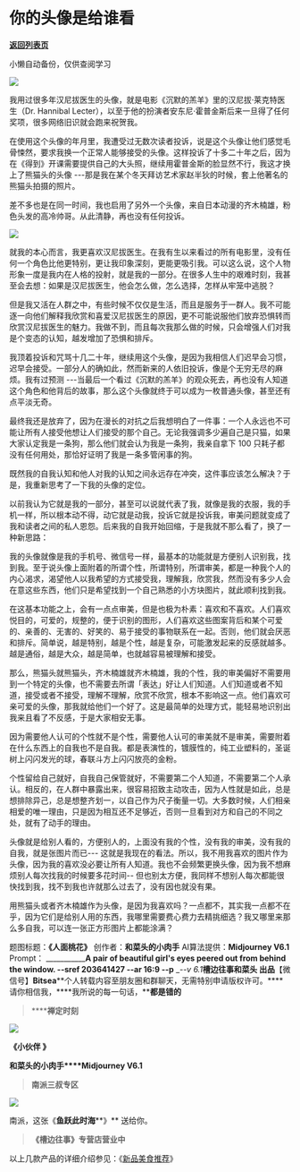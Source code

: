 # 你的头像是给谁看

[**返回列表页**](/gzh/槽边往事)

小懒自动备份，仅供查阅学习

![](https://mmbiz.qpic.cn/mmbiz_jpg/Ia6gU9JNtkq0j9KeIdzAnOXicUJ4Dxy2ItRve7Pial9cwJPGn9YLKb8uuZyTv7Py8jib5ac7sicSNAPlNtAP7VwwCw/640?wx_fmt=jpeg&from;=appmsg)

我用过很多年汉尼拔医生的头像，就是电影《沉默的羔羊》里的汉尼拔·莱克特医生（Dr. Hannibal
Lecter），以至于他的扮演者安东尼·霍普金斯后来一旦得了任何奖项，很多网络旧识就会跑来祝贺我。

在使用这个头像的年月里，我遭受过无数次读者投诉，说是这个头像让他们感觉毛骨悚然，要求我换一个正常人能够接受的头像。这样投诉了十多二十年之后，因为在《得到》开课需要提供自己的大头照，继续用霍普金斯的脸显然不行，我这才换上了熊猫头的头像
---那是我在某个冬天拜访艺术家赵半狄的时候，套上他著名的熊猫头拍摄的照片。

差不多也是在同一时间，我也启用了另外一个头像，来自日本动漫的齐木楠雄，粉色头发的高冷帅哥。从此清静，再也没有任何投诉。

![](https://mmbiz.qpic.cn/mmbiz_jpg/Ia6gU9JNtkq0j9KeIdzAnOXicUJ4Dxy2IgKInKCV4T1c4dXKic1S7bW0gKJInlmOHuW6W1bL4JrrrQTkDODNAKww/640?wx_fmt=jpeg&from;=appmsg)

就我的本心而言，我更喜欢汉尼拔医生。在我有生以来看过的所有电影里，没有任何一个角色比他更特别，更让我印象深刻，更能更吸引我。可以这么说，这个人物形象一度是我内在人格的投射，就是我的一部分。在很多人生中的艰难时刻，我甚至会去想：如果是汉尼拔医生，他会怎么做，怎么选择，怎样从牢笼中逃脱？  

但是我又活在人群之中，有些时候不仅仅是生活，而且是服务于一群人。我不可能逐一向他们解释我欣赏和喜爱汉尼拔医生的原因，更不可能说服他们放弃恐惧转而欣赏汉尼拔医生的魅力。我做不到，而且每次我那么做的时候，只会增强人们对我是个变态的认知，越发增加了恐惧和排斥。  

我顶着投诉和咒骂十几二十年，继续用这个头像，是因为我相信人们迟早会习惯，迟早会接受。一部分人的确如此，然而新来的人依旧投诉，像是个无穷无尽的麻烦。我有过预测
---当最后一个看过《沉默的羔羊》的观众死去，再也没有人知道这个角色和他背后的故事，那么这个头像就终于可以成为一枚普通头像，甚至还有点平淡无奇。

最终我还是放弃了，因为在漫长的对抗之后我想明白了一件事：一个人永远也不可能让所有人接受他想让人们接受的那个自己。无论我强调多少遍自己是只猫，如果大家认定我是一条狗，那么他们就会认为我是一条狗，我亲自拿下
100 只耗子都没有任何用处，那恰好证明了我是一条多管闲事的狗。  

既然我的自我认知和他人对我的认知之间永远存在冲突，这件事应该怎么解决？于是，我重新思考了一下我的头像的定位。

以前我认为它就是我的一部分，甚至可以说就代表了我，就像是我的衣服，我的手机一样，所以根本动不得，动它就是动我，投诉它就是投诉我，审美问题就变成了我和读者之间的私人恩怨。后来我的自我开始回缩，于是我就不那么看了，换了一种新思路：  

我的头像就像是我的手机号、微信号一样，最基本的功能就是方便别人识别我，找到我。至于说头像上面附着的所谓个性，所谓特别，所谓审美，都是一种我个人的内心渴求，渴望他人以我希望的方式接受我，理解我，欣赏我，然而没有多少人会在意这些东西，他们只是希望找到一个自己熟悉的小方块图片，就此顺利找到我。  

在这基本功能之上，会有一点点审美，但是也极为朴素：喜欢和不喜欢。人们喜欢悦目的，可爱的，规整的，便于识别的图形，人们喜欢这些图案背后和某个可爱的、亲善的、无害的、好笑的、易于接受的事物联系在一起。否则，他们就会厌恶和排斥。简单说，越是特别，越是个性，越是复杂，可能激发起来的反感就越多。越是通俗，越是大众，越是简单，也就越容易被理解和接受。

那么，熊猫头就熊猫头，齐木楠雄就齐木楠雄，我的个性，我的审美偏好不需要用到一个特定的头像，也不需要去所谓「表达」好让人们知道。人们知道或者不知道，接受或者不接受，理解不理解，欣赏不欣赏，根本不影响这一点。他们喜欢可亲可爱的头像，那我就给他们一个好了。这是最简单的处理方式，能轻易地识别出我来且看了不反感，于是大家相安无事。

因为需要他人认可的个性就不是个性，需要他人认可的审美就不是审美，需要附着在什么东西上的自我也不是自我。都是表演性的，镀膜性的，纯工业塑料的，圣诞树上闪闪发光的球，春联斗方上闪闪放亮的金粉。

个性留给自己就好，自我自己保管就好，不需要第二个人知道，不需要第二个人承认。相反的，在人群中暴露出来，很容易招致主动攻击，因为人性就是如此，总是想排除异己，总是想整齐划一，以自己作为尺子衡量一切。大多数时候，人们相亲相爱的唯一理由，只是因为相互还不足够近，否则一旦看到对方和自己的不同之处，就有了动手的理由。

头像就是给别人看的，方便别人的，上面没有我的个性，没有我的审美，没有我的自我，就是张图片而已---
这就是我现在的看法。所以，我不用我喜欢的图片作为头像，因为我的喜欢没必要让所有人知道。我也不会频繁更换头像，因为我不想麻烦别人每次找我的时候要多花时间--
但也别太方便，我同样不想别人每次都能很快找到我，找不到我也许就那么过去了，没有因也就没有果。  

用熊猫头或者齐木楠雄作为头像，是因为我喜欢吗？一点都不，其实我一点都不在乎，因为它们是给别人用的东西，我哪里需要费心费力去精挑细选？我又哪里来那么多自我，可以连一张正方形图片上都能涂满？

题图标题：**《人面桃花》** 创作者：**和菜头的小肉手** AI算法提供：**Midjourney V6.1** Prompt：
_____________A pair of beautiful girl's eyes peered out from behind the
window. --sref 203641427 --ar 16:9 --p__ __\--v 6.1_**槽边往事****和菜头
出品******【微信号】****Bitsea******个人转载内容至朋友圈和群聊天，无需特别申请版权许可。****请你相信我，****我所说的每一句话，****都是错的**

> ******禅定时刻**

![](https://mmbiz.qpic.cn/mmbiz_jpg/Ia6gU9JNtkq0j9KeIdzAnOXicUJ4Dxy2IAQjFVwVk5LQf0Y2RPFbOburl8Xicux4C0efQrTlywlU4hojMd7Ke5fw/640?wx_fmt=jpeg&from;=appmsg)

**《**小伙伴** 》**

**和菜头的小肉手****Midjourney V6.1**

> **南派三叔专区**

![](https://mmbiz.qpic.cn/mmbiz_jpg/Ia6gU9JNtkq0j9KeIdzAnOXicUJ4Dxy2IMNtvOLD3D65Mk9PVNpbibhseBJCN16eLic4nVFLLP9fHKndZogbw2viaw/640?wx_fmt=jpeg&from;=appmsg)

南派，这张《**鱼跃此时海****》** 送给你。

> **《槽边往事》专营店营业中**

以上几款产品的详细介绍参见：《[新品美食推荐](https://mp.weixin.qq.com/s?__biz=MjM5MjAzODU2MA==&mid=2652801681&idx=1&sn=14620ec952928e23d02fc38dcf3acdeb&scene=21#wechat_redirect)》

  

